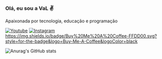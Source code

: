 ### Olá, eu sou a VaL ✌️
Apaixonada por tecnologia, educação e programação


[![Youtube](https://img.shields.io/badge/YouTube-FF0000?style=for-the-badge&logo=youtube&logoColor=white)](https://youtube.com/@valeriajf1)
[![Instagram](https://img.shields.io/badge/Instagram-E4405F?style=for-the-badge&logo=instagram&logoColor=white)](https://instagram.com/@valeriajf1)
https://img.shields.io/badge/Buy%20Me%20A%20Coffee-FFDD00.svg?style=for-the-badge&logo=Buy-Me-A-Coffee&logoColor=black

![Anurag's GitHub stats](https://github-readme-stats.vercel.app/api?username=valeriajf&show_icons=true&theme=radical)
